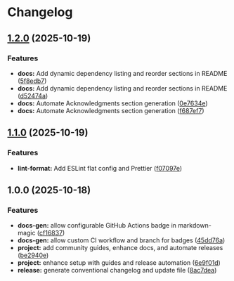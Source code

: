 # Changelog

## [1.2.0](https://github.com/ioncakephper/cli-scaffold/compare/v1.1.0...v1.2.0) (2025-10-19)


### Features

* **docs:** Add dynamic dependency listing and reorder sections in README ([5f8edb7](https://github.com/ioncakephper/cli-scaffold/commit/5f8edb7182fe882cc71d1a41c03a6cd6ec72bd24))
* **docs:** Add dynamic dependency listing and reorder sections in README ([d52474a](https://github.com/ioncakephper/cli-scaffold/commit/d52474adf447473a4a3254e0c94b789130a9f58b))
* **docs:** Automate Acknowledgments section generation ([0e7634e](https://github.com/ioncakephper/cli-scaffold/commit/0e7634e3569d15c54af35c6ffdd6b25102110979))
* **docs:** Automate Acknowledgments section generation ([f687ef7](https://github.com/ioncakephper/cli-scaffold/commit/f687ef70b791e8b1b0b0e9eb69c0ff93509c9f5d))

## [1.1.0](https://github.com/ioncakephper/cli-scaffold/compare/v1.0.0...v1.1.0) (2025-10-19)

### Features

- **lint-format:** Add ESLint flat config and Prettier ([f07097e](https://github.com/ioncakephper/cli-scaffold/commit/f07097eb4642b6d40961394ee604fb7f5ea45d69))

## 1.0.0 (2025-10-18)

### Features

- **docs-gen:** allow configurable GitHub Actions badge in markdown-magic ([cf16837](https://github.com/ioncakephper/cli-scaffold/commit/cf168378b2b66ca170084007cdd069d30b2adf26))
- **docs-gen:** allow custom CI workflow and branch for badges ([45dd76a](https://github.com/ioncakephper/cli-scaffold/commit/45dd76ae5dd7a2f8d04178b7148a0189d2d3bf0d))
- **project:** add community guides, enhance docs, and automate releases ([be2940e](https://github.com/ioncakephper/cli-scaffold/commit/be2940e8024b358a7aa85c30a91636be4e00d5f4))
- **project:** enhance setup with guides and release automation ([6e9f01d](https://github.com/ioncakephper/cli-scaffold/commit/6e9f01d4b196709fa2550b96dc83a5e51a2900f5))
- **release:** generate conventional changelog and update file ([8ac7dea](https://github.com/ioncakephper/cli-scaffold/commit/8ac7dea21c60cffe35603dfe0cd5a0edfeb36f62))
